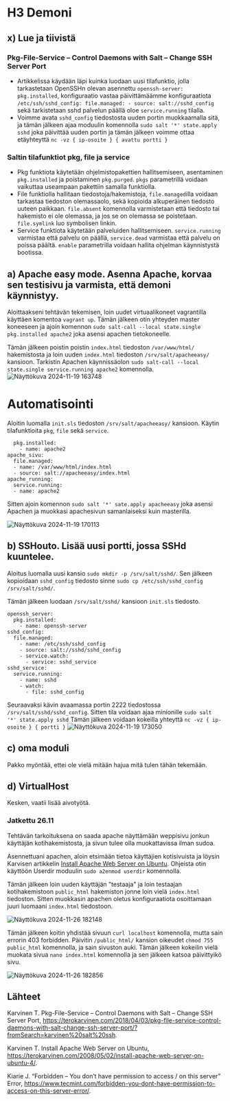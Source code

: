 # H3 Demoni

## x) Lue ja tiivistä

### Pkg-File-Service – Control Daemons with Salt – Change SSH Server Port
- Artikkelissa käydään läpi kuinka luodaan uusi tilafunktio, jolla tarkastetaan OpenSSHn olevan asennettu ```openssh-server:
   pkg.installed```, konfiguraatio vastaa päivittämäämme konfiguraatiota `/etc/ssh/sshd_config: file.managed: - source: salt://sshd_config` sekä tarkistetaan sshd palvelun päällä oloe `service.running` tilalla.
-   Voimme avata `sshd_config` tiedostosta uuden portin muokkaamalla sitä, ja tämän jälkeen ajaa moduulin komennolla `sudo salt '*' state.apply sshd` joka päivittää uuden portin ja tämän jälkeen voimme ottaa etäyhteyttä `nc -vz { ip-osoite } { avattu portti }`

### Saltin tilafunktiot pkg, file ja service
- Pkg funktiota käytetään ohjelmistopakettien hallitsemiseen, asentaminen `pkg.installed` ja poistaminen `pkg.purged`. `pkgs` parametrillä voidaan vaikuttaa useampaan pakettiin samalla funktiolla.
- File funktiolla hallitaan tiedostoja/hakemistoja, `file.managed`illa voidaan tarkastaa tiedoston olemassaolo, sekä kopioida alkuperäinen tiedosto uuteen paikkaan. `file.absent` komennolla varmistetaan että tiedosto tai hakemisto ei ole olemassa, ja jos se on olemassa se poistetaan. `file.symlink` luo symbolisen linkin.
- Service funktiota käytetään palveluiden hallitsemiseen. `service.running` varmistaa että palvelu on päällä, `service.dead` varmistaa että palvelu on poissa päältä. `enable` parametrilla voidaan hallita ohjelman käynnistystä bootissa.

## a) Apache easy mode. Asenna Apache, korvaa sen testisivu ja varmista, että demoni käynnistyy.
Aloittaakseni tehtävän tekemisen, loin uudet virtuaalikoneet vagrantilla käyttäen komentoa `vagrant up`. Tämän jälkeen otin yhteyden master koneeseen ja ajoin komennon `sudo salt-call --local state.single pkg.installed apache2` joka asensi apachen tietokoneelle.

Tämän jälkeen poistin poistin `index.html` tiedoston `/var/www/html/` hakemistosta ja loin uuden `index.html` tiedoston `/srv/salt/apacheeasy/` kansioon.
Tarkistin Apachen käynnissäolon `sudo salt-call --local state.single service.running apache2` komennolla.
![Näyttökuva 2024-11-19 163748](https://github.com/user-attachments/assets/8f4d5bfe-0539-4faa-b8cb-09b6700ac8b1)

# Automatisointi

Aloitin luomalla `init.sls` tiedoston `/srv/salt/apacheeasy/` kansioon. Käytin tilafunktioita `pkg`, `file` sekä `service`.
``` apache2:
  pkg.installed:
    - name: apache2
apache_sivu:
  file.managed:
  - name: /var/www/html/index.html
  - source: salt://apacheeasy/index.html
apache_running:
  service.running:
  - name: apache2
```
Sitten ajoin komennon `sudo salt '*' sate.apply apacheeasy` joka asensi Apachen ja muokkasi apachesivun samanlaiseksi kuin masterilla.

![Näyttökuva 2024-11-19 170113](https://github.com/user-attachments/assets/aba8d10a-9284-406d-b534-5d07a4d0e90c)

## b) SSHouto. Lisää uusi portti, jossa SSHd kuuntelee.
Aloitus luomalla uusi kansio `sudo mkdir -p /srv/salt/sshd/`.
Sen jälkeen kopioidaan `sshd_config` tiedosto sinne `sudo cp /etc/ssh/sshd_config /srv/salt/sshd/`.

Tämän jälkeen luodaan `/srv/salt/sshd/` kansioon `init.sls` tiedosto.
```
openssh_server:
  pkg.installed:
    - name: openssh-server
sshd_config:
  file.managed:
    - name: /etc/ssh/sshd_config
    - source: salt://sshd/sshd_config
    - service.watch:
      - service: sshd_service
sshd_service:
  service.running:
    - name: sshd
    - watch:
      - file: sshd_config
``` 
Seuraavaksi kävin avaamassa portin 2222 tiedostossa `/srv/salt/sshd/sshd_config`.
Sitten tila voidaan ajaa minionille `sudo salt '*' state.apply sshd`
Tämän jälkeen voidaan kokeilla yhteyttä `nc -vz { ip-osoite } { portti }`
![Näyttökuva 2024-11-19 173050](https://github.com/user-attachments/assets/541d20f5-5eae-4c1f-9d65-3ef794b897ad)


## c) oma moduli

Pakko myöntää, ettei ole vielä mitään hajua mitä tulen tähän tekemään.

## d) VirtualHost
Kesken, vaatii lisää aivotyötä.
### Jatkettu 26.11 
Tehtävän tarkoituksena on saada apache näyttämään weppisivu jonkun käyttäjän kotihakemistosta, ja sivun tulee olla muokattavissa ilman sudoa.

Asennettuani apachen, aloin etsimään tietoa käyttäjien kotisivuista ja löysin Karvisen artikkelin [Install Apache Web Server on Ubuntu](https://terokarvinen.com/2008/05/02/install-apache-web-server-on-ubuntu-4/).
Ohjeista otin käyttöön Userdir moduulin `sudo a2enmod userdir` komennolla.

Tämän jälkeen loin uuden käyttäjän "testaaja" ja loin testaajan kotihakemistoon `public_html` hakemiston jonne loin vielä `index.html` tiedoston. 
Sitten muokkasin apachen oletus konfiguraatiota osoittamaan juuri luomaani `index.html` tiedostoon.

![Näyttökuva 2024-11-26 182148](https://github.com/user-attachments/assets/9deec20b-ea2c-4ff1-b97f-07f4f6995579)

Tämän jälkeen koitin yhdistää sivuun `curl localhost` komennolla, mutta sain errorin 403 forbidden. 
Päivitin `/public_html/` kansion oikeudet `chmod 755 public_html` komennolla, ja sain sivuston auki.
Tämän jälkeen kokeilin vielä muokata sivua `nano index.html` komennolla ja sen jälkeen katsoa päivittyikö sivu.

![Näyttökuva 2024-11-26 182856](https://github.com/user-attachments/assets/443593c2-5226-4c4f-960c-5af80bc39669)




## Lähteet
Karvinen T. Pkg-File-Service – Control Daemons with Salt – Change SSH Server Port, https://terokarvinen.com/2018/04/03/pkg-file-service-control-daemons-with-salt-change-ssh-server-port/?fromSearch=karvinen%20salt%20ssh.

Karvinen T. Install Apache Web Server on Ubuntu, https://terokarvinen.com/2008/05/02/install-apache-web-server-on-ubuntu-4/.

Kiarie J. “Forbidden – You don’t have permission to access / on this server” Error, https://www.tecmint.com/forbidden-you-dont-have-permission-to-access-on-this-server-error/.

